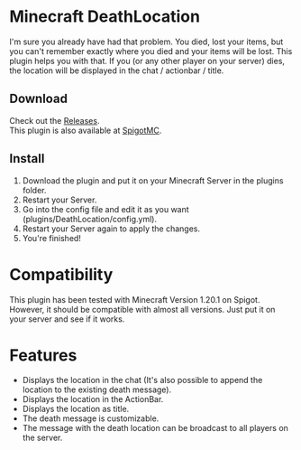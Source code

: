 # Minecraft DeathLocation
I'm sure you already have had that problem. You died, lost your items, but you can't remember exactly where you died and your items will be lost.
This plugin helps you with that.
If you (or any other player on your server) dies, the location will be displayed in the chat / actionbar / title.

## Download
Check out the [Releases](https://github.com/Xitee1/DeathLocation/releases).<br>
This plugin is also available at [SpigotMC](https://www.spigotmc.org/resources/deathlocation.96051/).

## Install
1. Download the plugin and put it on your Minecraft Server in the plugins folder.
2. Restart your Server.
3. Go into the config file and edit it as you want (plugins/DeathLocation/config.yml).
4. Restart your Server again to apply the changes.
5. You're finished!

# Compatibility
This plugin has been tested with Minecraft Version 1.20.1 on Spigot.<br>
However, it should be compatible with almost all versions. Just put it on your server and see if it works.

# Features
- Displays the location in the chat (It's also possible to append the location to the existing death message).
- Displays the location in the ActionBar.
- Displays the location as title.
- The death message is customizable.
- The message with the death location can be broadcast to all players on the server.
